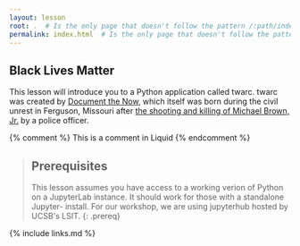 ```yaml
---
layout: lesson
root: .  # Is the only page that doesn't follow the pattern /:path/index.html
permalink: index.html  # Is the only page that doesn't follow the pattern /:path/index.html
---
```


## Black Lives Matter
This lesson will introduce you to a Python application called twarc. twarc was created 
by [Document the Now](https://docnow.io), which itself was born during the civil unrest in Ferguson, 
Missouri after [the shooting and killing of Michael
Brown, Jr.](https://en.wikipedia.org/wiki/Shooting_of_Michael_Brown) by a police officer.

<!-- this is an html comment -->

{% comment %} This is a comment in Liquid {% endcomment %}

> ## Prerequisites
>
> This lesson assumes you have access to a working verion of Python
> on a JupyterLab instance. It should work for those with a standalone
> Jupyter- install. For our workshop, we are using jupyterhub hosted
> by UCSB's LSIT.
{: .prereq}

{% include links.md %}
